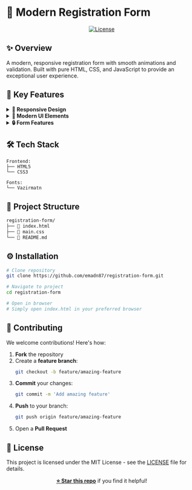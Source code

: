 # 📝 Modern Registration Form

<div align="center">

[![License](https://img.shields.io/badge/license-MIT-green.svg)](LICENSE)

</div>

## ✨ Overview

A modern, responsive registration form with smooth animations and validation. Built with pure HTML, CSS, and JavaScript to provide an exceptional user experience.

## 🎯 Key Features

<details>
<summary><strong>💫 Responsive Design</strong></summary>

-   Fluid layouts for all devices
-   Clean and modern interface
-   Optimized for all screen sizes
</details>

<details>
<summary><strong>🎨 Modern UI Elements</strong></summary>

-   Beautiful gradient backgrounds
-   Smooth hover animations
-   Interactive form controls
-   Custom input styling
</details>

<details>
<summary><strong>🔒 Form Features</strong></summary>

-   User-friendly validation
-   Password confirmation
-   Error messaging system
-   RTL language support
</details>

## 🛠️ Tech Stack

```plaintext
Frontend:
├── HTML5
└── CSS3

Fonts:
└── Vazirmatn
```

## 📂 Project Structure

```bash
registration-form/
├── 📄 index.html
├── 📄 main.css
└── 📄 README.md
```

## ⚙️ Installation

```bash
# Clone repository
git clone https://github.com/emadn87/registration-form.git

# Navigate to project
cd registration-form

# Open in browser
# Simply open index.html in your preferred browser
```

## 🤝 Contributing

We welcome contributions! Here's how:

1. **Fork** the repository
2. Create a **feature branch**:
    ```bash
    git checkout -b feature/amazing-feature
    ```
3. **Commit** your changes:
    ```bash
    git commit -m 'Add amazing feature'
    ```
4. **Push** to your branch:
    ```bash
    git push origin feature/amazing-feature
    ```
5. Open a **Pull Request**

## 📝 License

This project is licensed under the MIT License - see the [LICENSE](LICENSE) file for details.

<div align="center">

**[⭐ Star this repo](https://github.com/emadn87/registration-form)** if you find it helpful!

</div>
